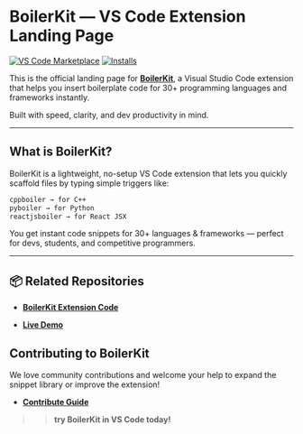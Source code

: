 # BoilerKit — VS Code Extension Landing Page

[![VS Code Marketplace](https://img.shields.io/visual-studio-marketplace/v/megh.BoilerKit)](https://marketplace.visualstudio.com/items?itemName=megh.BoilerKit)
[![Installs](https://img.shields.io/visual-studio-marketplace/i/megh.BoilerKit)](https://marketplace.visualstudio.com/items?itemName=megh.BoilerKit)

This is the official landing page for **[BoilerKit](https://marketplace.visualstudio.com/items?itemName=megh.BoilerKit)**, a Visual Studio Code extension that helps you insert boilerplate code for 30+ programming languages and frameworks instantly.

Built with speed, clarity, and dev productivity in mind.

---

## What is BoilerKit?

BoilerKit is a lightweight, no-setup VS Code extension that lets you quickly scaffold files by typing simple triggers like:

```txt
cppboiler → for C++
pyboiler → for Python
reactjsboiler → for React JSX

```

You get instant code snippets for 30+ languages & frameworks — perfect for devs, students, and competitive programmers.

---

## 📦 Related Repositories

- **[BoilerKit Extension Code](https://github.com/megh-bari/boilerkit)**

- **[Live Demo](https://boilerkit.megh.me)**

## Contributing to BoilerKit

We love community contributions and welcome your help to expand the snippet library or improve the extension!

- **[Contribute Guide](https://github.com/megh-bari/boilerkit?tab=readme-ov-file#Contributing)**

> > **try BoilerKit in VS Code today!**
